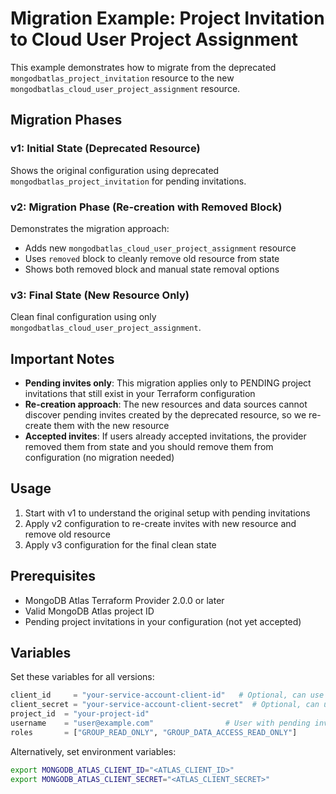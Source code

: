 # Migration Example: Project Invitation to Cloud User Project Assignment

This example demonstrates how to migrate from the deprecated `mongodbatlas_project_invitation` resource to the new `mongodbatlas_cloud_user_project_assignment` resource.

## Migration Phases

### v1: Initial State (Deprecated Resource)
Shows the original configuration using deprecated `mongodbatlas_project_invitation` for pending invitations.

### v2: Migration Phase (Re-creation with Removed Block)
Demonstrates the migration approach:
- Adds new `mongodbatlas_cloud_user_project_assignment` resource
- Uses `removed` block to cleanly remove old resource from state
- Shows both removed block and manual state removal options

### v3: Final State (New Resource Only)
Clean final configuration using only `mongodbatlas_cloud_user_project_assignment`.

## Important Notes

- **Pending invites only**: This migration applies only to PENDING project invitations that still exist in your Terraform configuration
- **Re-creation approach**: The new resources and data sources cannot discover pending invites created by the deprecated resource, so we re-create them with the new resource
- **Accepted invites**: If users already accepted invitations, the provider removed them from state and you should remove them from configuration (no migration needed)

## Usage

1. Start with v1 to understand the original setup with pending invitations
2. Apply v2 configuration to re-create invites with new resource and remove old resource
3. Apply v3 configuration for the final clean state

## Prerequisites

- MongoDB Atlas Terraform Provider 2.0.0 or later
- Valid MongoDB Atlas project ID
- Pending project invitations in your configuration (not yet accepted)

## Variables

Set these variables for all versions:

```terraform
client_id     = "your-service-account-client-id"   # Optional, can use env vars
client_secret = "your-service-account-client-secret"  # Optional, can use env vars
project_id  = "your-project-id"
username    = "user@example.com"                # User with pending invitation
roles       = ["GROUP_READ_ONLY", "GROUP_DATA_ACCESS_READ_ONLY"]
```

Alternatively, set environment variables:
```bash
export MONGODB_ATLAS_CLIENT_ID="<ATLAS_CLIENT_ID>"
export MONGODB_ATLAS_CLIENT_SECRET="<ATLAS_CLIENT_SECRET>"
```
